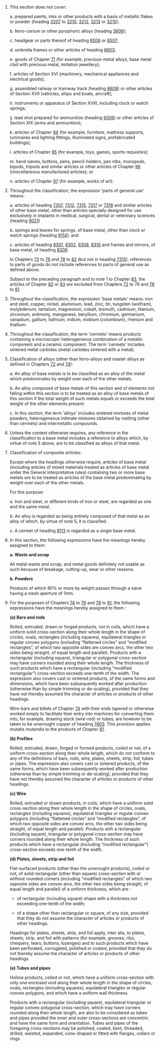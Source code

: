 1. This section does not cover:

   a. prepared paints, inks or other products with a basis of metallic flakes or powder (heading [3207](/headings/3207) to [3210](/headings/3210), [3212](/headings/3212), [3213](/headings/3213) or [3215](/headings/3215));

   b. ferro-cerium or other pyrophoric alloys (heading [3606](/headings/3606));

   c. headgear or parts thereof of heading [6506](/headings/6506) or [6507](/headings/6507);

   d. umbrella frames or other articles of heading [6603](/headings/6603);

   e. goods of Chapter [71](/chapters/71) (for example, precious-metal alloys, base metal clad with precious metal, imitation jewellery);

   f. articles of Section XVI (machinery, mechanical appliances and electrical goods);

   g. assembled railway or tramway track (heading [8608](/headings/8608)) or other articles of Section XVII (vehicles, ships and boats, aircraft);

   h. instruments or apparatus of Section XVIII, including clock or watch springs;

   ij. lead shot prepared for ammunition (heading [9306](/headings/9306)) or other articles of Section XIX (arms and ammunition);

   k. articles of Chapter [94](/chapters/94) (for example, furniture, mattress supports, luminaires and lighting fittings, illuminated signs, prefabricated buildings);

   l. articles of Chapter [95](/chapters/95) (for example, toys, games, sports requisites);

   m. hand sieves, buttons, pens, pencil-holders, pen nibs, monopods, bipods, tripods and similar articles or other articles of Chapter [96](/chapters/96) (miscellaneous manufactured articles);
   or

   n. articles of Chapter [97](/chapters/97) (for example, works of art).

2. Throughout the classification, the expression 'parts of general use' means:

   a. articles of heading [7307](/headings/7307), [7312](/headings/7312), [7315](/headings/7315), [7317](/headings/7317) or [7318](/headings/7318) and similar articles of other base metal, other than articles specially designed for use exclusively in implants in medical, surgical, dental or veterinary sciences (heading [9021](/headings/9021))

   b. springs and leaves for springs, of base metal, other than clock or watch springs (heading [9114](/headings/9114)); and

   c. articles of heading [8301](/headings/8301), [8302](/headings/8302), [8308](/headings/8308), [8310](/headings/8310) and frames and mirrors, of base metal, of heading [8306](/headings/8306).

   In Chapters [73](/chapters/73) to [76](/chapters/76) and [78](/chapters/78) to [82](/chapters/82) (but not in heading [7315](/headings/7315)), references to parts of goods do not include references to parts of general use as defined above.

   Subject to the preceding paragraph and to note 1 to Chapter [83](/chapters/83), the articles of Chapter [82](/chapters/82) or [83](/chapters/83) are excluded from Chapters [72](/chapters/72) to 76 and [78](/chapters/78) to [81](/chapters/81).

3. Throughout the classification, the expression 'base metals' means: iron and steel, copper, nickel, aluminium, lead, zinc, tin, tungsten (wolfram), molybdenum, tantalum, magnesium, cobalt, bismuth, cadmium, titanium, zirconium, antimony, manganese, beryllium, chromium, germanium, vanadium, gallium, hafnium, indium, niobium (columbium), rhenium and thallium.

4. Throughout the classification, the term 'cermets' means products containing a microscopic heterogeneous combination of a metallic component and a ceramic component. The term 'cermets' includes sintered metal carbides (metal carbides sintered with a metal).

5. Classification of alloys (other than ferro-alloys and master alloys as defined in Chapters [72](/chapters/72) and [74](/chapters/74)):

   a. An alloy of base metals is to be classified as an alloy of the metal which predominates by weight over each of the other metals.

   b. An alloy composed of base metals of this section and of elements not falling within this section is to be treated as an alloy of base metals of this section if the total weight of such metals equals or exceeds the total weight of the other elements present.

   c. In this section, the term 'alloys' includes sintered mixtures of metal powders, heterogeneous intimate mixtures obtained by melting (other than cermets) and intermetallic compounds.

6. Unless the context otherwise requires, any reference in the classification to a base metal includes a reference to alloys which, by virtue of note 5 above, are to be classified as alloys of that metal.

7. Classification of composite articles:

   Except where the headings otherwise require, articles of base metal (including articles of mixed materials treated as articles of base metal under the General Interpretative rules) containing two or more base metals are to be treated as articles of the base metal predominating by weight over each of the other metals.

   For this purpose:

   a. Iron and steel, or different kinds of iron or steel, are regarded as one and the same metal.

   b. An alloy is regarded as being entirely composed of that metal as an alloy of which, by virtue of note 5, it is classified.

   c. A cermet of heading [8113](/headings/8113) is regarded as a single base metal.

8. In this section, the following expressions have the meanings hereby assigned to them:

   **a. Waste and scrap**

   All metal waste and scrap, and metal goods definitely not usable as such because of breakage, cutting-up, wear or other reasons.

   **b. Powders**

   Products of which 90% or more by weight passes through a sieve having a mesh aperture of 1mm.

9. For the purposes of Chapters [74](/chapters/74) to [76](/chapters/76) and [78](/chapters/78) to [81](/chapters/81), the following expressions have the meanings hereby assigned to them :

   **(a) Bars and rods**

   Rolled, extruded, drawn or forged products, not in coils, which have a uniform solid cross-section along their whole length in the shape of circles, ovals, rectangles (including squares), equilateral triangles or regular convex polygons (including “flattened circles” and “modified rectangles”, of which two opposite sides are convex arcs, the other two sides being straight, of equal length and parallel). Products with a rectangular (including square), triangular or polygonal cross-section may have corners rounded along their whole length. The thickness of such products which have a rectangular (including “modified rectangular”) cross-section exceeds one-tenth of the width. The expression also covers cast or sintered products, of the same forms and dimensions, which have been subsequently worked after production (otherwise than by simple trimming or de-scaling), provided that they have not thereby assumed the character of articles or products of other headings.

   Wire-bars and billets of Chapter [74](/chapters/74) with their ends tapered or otherwise worked simply to facilitate their entry into machines for converting them into, for example, drawing stock (wire-rod) or tubes, are however to be taken to be unwrought copper of heading [7403](/headings/7403). This provision applies mutatis mutandis to the products of Chapter [81](/chapters/81).

   **(b) Profiles**

   Rolled, extruded, drawn, forged or formed products, coiled or not, of a uniform cross-section along their whole length, which do not conform to any of the definitions of bars, rods, wire, plates, sheets, strip, foil, tubes or pipes. The expression also covers cast or sintered products, of the same forms, which have been subsequently worked after production (otherwise than by simple trimming or de-scaling), provided that they have not thereby assumed the character of articles or products of other headings.

   **(c) Wire**

   Rolled, extruded or drawn products, in coils, which have a uniform solid cross-section along their whole length in the shape of circles, ovals, rectangles (including squares), equilateral triangles or regular convex polygons (including “flattened circles” and “modified rectangles”, of which two opposite sides are convex arcs, the other two sides being straight, of equal length and parallel). Products with a rectangular (including square), triangular or polygonal cross-section may have corners rounded along their whole length. The thickness of such products which have a rectangular (including “modified rectangular”) cross-section exceeds one-tenth of the width.

   **(d) Plates, sheets, strip and foil**

   Flat-surfaced products (other than the unwrought products), coiled or not, of solid rectangular (other than square) cross-section with or without rounded corners (including “modified rectangles” of which two opposite sides are convex arcs, the other two sides being straight, of equal length and parallel) of a uniform thickness, which are :

   - of rectangular (including square) shape with a thickness not exceeding one-tenth of the width;

   - of a shape other than rectangular or square, of any size, provided that they do not assume the character of articles or products of other headings.

   Headings for plates, sheets, strip, and foil apply, inter alia, to plates, sheets, strip, and foil with patterns (for example, grooves, ribs, chequers, tears, buttons, lozenges) and to such products which have been perforated, corrugated, polished or coated, provided that they do not thereby assume the character of articles or products of other headings.

   **(e) Tubes and pipes**

   Hollow products, coiled or not, which have a uniform cross-section with only one enclosed void along their whole length in the shape of circles, ovals, rectangles (including squares), equilateral triangles or regular convex polygons, and which have a uniform wall thickness.

   Products with a rectangular (including square), equilateral triangular or regular convex polygonal cross-section, which may have corners rounded along their whole length, are also to be considered as tubes and pipes provided the inner and outer cross-sections are concentric and have the same form and orientation. Tubes and pipes of the foregoing cross-sections may be polished, coated, bent, threaded, drilled, waisted, expanded, cone-shaped or fitted with flanges, collars or rings
